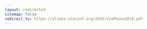 ```yaml
---
layout: redirected
sitemap: false
redirect_to: https://slides.vimconf.org/2018/VimPhone2018.pdf
---
```


